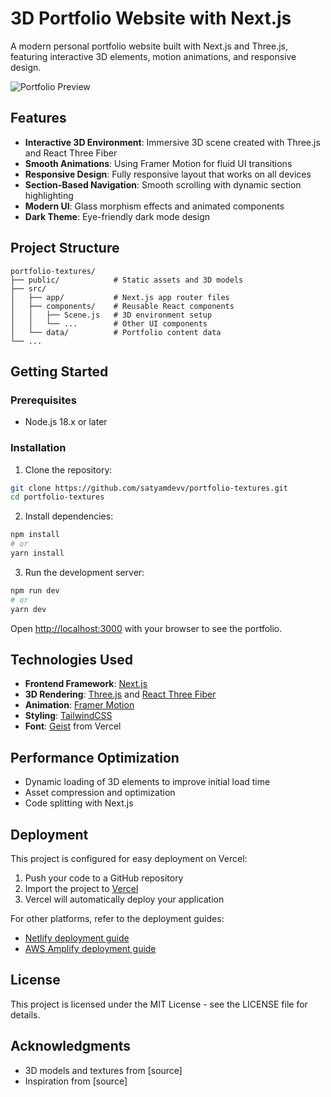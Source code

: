 # 3D Portfolio Website with Next.js

A modern personal portfolio website built with Next.js and Three.js, featuring interactive 3D elements, motion animations, and responsive design.

![Portfolio Preview](https://via.placeholder.com/800x400?text=Portfolio+Preview)

## Features

- **Interactive 3D Environment**: Immersive 3D scene created with Three.js and React Three Fiber
- **Smooth Animations**: Using Framer Motion for fluid UI transitions
- **Responsive Design**: Fully responsive layout that works on all devices
- **Section-Based Navigation**: Smooth scrolling with dynamic section highlighting
- **Modern UI**: Glass morphism effects and animated components
- **Dark Theme**: Eye-friendly dark mode design

## Project Structure

```
portfolio-textures/
├── public/            # Static assets and 3D models
├── src/
│   ├── app/           # Next.js app router files
│   ├── components/    # Reusable React components
│   │   ├── Scene.js   # 3D environment setup
│   │   └── ...        # Other UI components
│   └── data/          # Portfolio content data
└── ...
```

## Getting Started

### Prerequisites

- Node.js 18.x or later

### Installation

1. Clone the repository:

```bash
git clone https://github.com/satyamdevv/portfolio-textures.git
cd portfolio-textures
```

2. Install dependencies:

```bash
npm install
# or
yarn install
```

3. Run the development server:

```bash
npm run dev
# or
yarn dev
```

Open [http://localhost:3000](http://localhost:3000) with your browser to see the portfolio.

## Technologies Used

- **Frontend Framework**: [Next.js](https://nextjs.org/)
- **3D Rendering**: [Three.js](https://threejs.org/) and [React Three Fiber](https://docs.pmnd.rs/react-three-fiber/)
- **Animation**: [Framer Motion](https://www.framer.com/motion/)
- **Styling**: [TailwindCSS](https://tailwindcss.com/)
- **Font**: [Geist](https://vercel.com/font) from Vercel

## Performance Optimization

- Dynamic loading of 3D elements to improve initial load time
- Asset compression and optimization
- Code splitting with Next.js

## Deployment

This project is configured for easy deployment on Vercel:

1. Push your code to a GitHub repository
2. Import the project to [Vercel](https://vercel.com/import)
3. Vercel will automatically deploy your application

For other platforms, refer to the deployment guides:
- [Netlify deployment guide](https://docs.netlify.com/integrations/frameworks/next-js/)
- [AWS Amplify deployment guide](https://docs.amplify.aws/guides/hosting/nextjs/q/platform/js/)

## License

This project is licensed under the MIT License - see the LICENSE file for details.

## Acknowledgments

- 3D models and textures from [source]
- Inspiration from [source]
